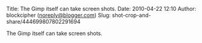 Title: The Gimp itself can take screen shots.
Date: 2010-04-22 12:10
Author: blockcipher (noreply@blogger.com)
Slug: shot-crop-and-share/444699807802291694

The Gimp itself can take screen shots.


